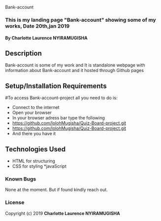 Bank-account
### This is my landing page "Bank-account" showing some of my works, Date 20th,jan 2019
#### By **Charlotte Laurence NYIRAMUGISHA**
## Description
Bank-account is some of my work and It is standalone webpage with information about Bank-account and it hosted through Github pages
## Setup/Installation Requirements
#To access Bank-account-project all you need to do is:
* Connect to the internet
* Open your browser
* In your browser adress bar type the following
* https://github.com/lolohMugisha/Quiz-Board-project.git
* https://github.com/lolohMugisha/Quiz-Board-project.git
* And there you have it
## Technologies Used
* HTML for structuring
* CSS for styling
*javaScript
### Known Bugs
None at the moment. But if found kindly reach out.

### License
Copyright (c) 2019   **Charlotte Laurence NYIRAMUGISHA**

